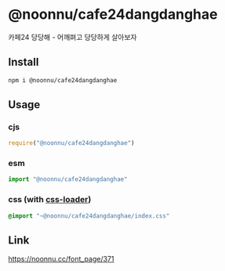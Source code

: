 # @noonnu/cafe24dangdanghae
카페24 당당해 - 어깨펴고 당당하게 살아보자

## Install
```sh
npm i @noonnu/cafe24dangdanghae
```
## Usage
### cjs
```js
require("@noonnu/cafe24dangdanghae")
```
### esm
```js
import "@noonnu/cafe24dangdanghae"
```
### css (with [css-loader](https://github.com/webpack-contrib/css-loader))
```css
@import "~@noonnu/cafe24dangdanghae/index.css"
```

## Link
https://noonnu.cc/font_page/371